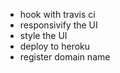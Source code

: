 - hook with travis ci
- responsivify the UI
- style the UI
- deploy to heroku
- register domain name
